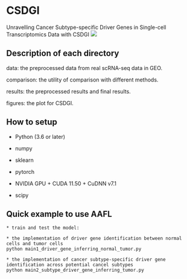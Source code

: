# CSDGI
Unravelling Cancer Subtype-specific Driver Genes in Single-cell Transcriptomics Data with CSDGI
![](https://github.com/linxi159/AAFL/blob/main/figures/CSDGI.jpg) 

## Description of each directory
data: the preprocessed data from real scRNA-seq data in GEO.

comparison: the utility of comparison with different methods.

results: the preprocessed results and final results.

figures: the plot for CSDGI.


## How to setup

* Python (3.6 or later)

* numpy

* sklearn

* pytorch

* NVIDIA GPU + CUDA 11.50 + CuDNN v7.1

* scipy


## Quick example to use AAFL
```
* train and test the model:

* the implementation of driver gene identification between normal cells and tumor cells
python main1_driver_gene_inferring_normal_tumor.py

* the implementation of cancer subtype-specific driver gene identification across potential cancel subtypes
python main2_subtype_driver_gene_inferring_tumor.py

```

